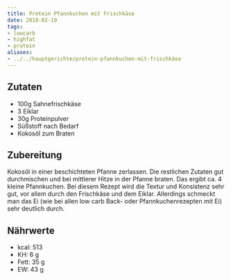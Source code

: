 ```yaml
---
title: Protein Pfannkuchen mit Frischkäse
date: 2018-02-19
tags:
- lowcarb
- highfat
- protein
aliases:
- ../../hauptgerichte/protein-pfannkuchen-mit-frischkäse
---
```


## Zutaten
- 100g  Sahnefrischkäse
- 3     Eiklar
- 30g   Proteinpulver
- Süßstoff nach Bedarf
- Kokosöl zum Braten

## Zubereitung
Kokosöl in einer beschichteten Pfanne zerlassen. Die restlichen Zutaten gut durchmischen und bei mittlerer Hitze in der Pfanne braten. Das ergibt ca. 4 kleine Pfannkuchen. Bei diesem Rezept wird die Textur und Konsistenz sehr gut, vor allem durch den Frischkäse und dem Eiklar. Allerdings schmeckt man das Ei (wie bei allen low carb Back- oder Pfannkuchenrezepten mit Ei) sehr deutlich durch.

## Nährwerte
- kcal: 513
- KH:     6 g
- Fett:  35 g
- EW:    43 g

